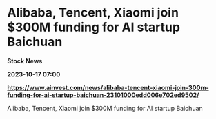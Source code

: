 # Alibaba, Tencent, Xiaomi join $300M funding for AI startup Baichuan
**Stock News**

**2023-10-17 07:00**

**https://www.ainvest.com/news/alibaba-tencent-xiaomi-join-300m-funding-for-ai-startup-baichuan-23101000edd006e702ed9502/**

Alibaba, Tencent, Xiaomi join $300M funding for AI startup Baichuan